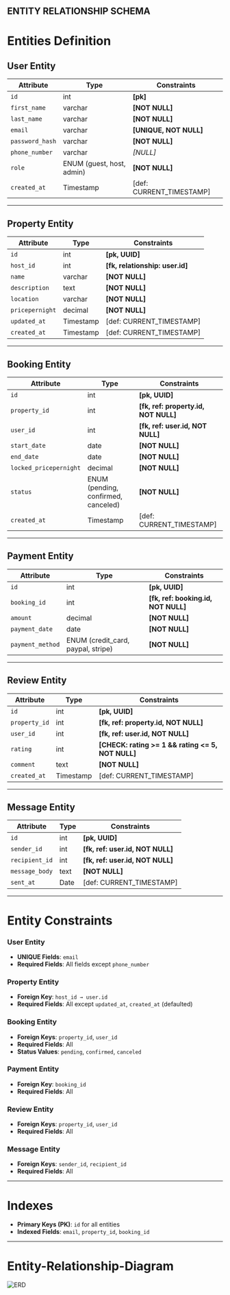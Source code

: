 ENTITY RELATIONSHIP SCHEMA
---------------

# Entities Definition

## **User Entity**

| Attribute       | Type                      | Constraints                |
| --------------- | ------------------------- | -------------------------- |
| `id`            | int                       | **\[pk]**                  |
| `first_name`    | varchar                   | **\[NOT NULL]**            |
| `last_name`     | varchar                   | **\[NOT NULL]**            |
| `email`         | varchar                   | **\[UNIQUE, NOT NULL]**    |
| `password_hash` | varchar                   | **\[NOT NULL]**            |
| `phone_number`  | varchar                   | *\[NULL]*                  |
| `role`          | ENUM (guest, host, admin) | **\[NOT NULL]**            |
| `created_at`    | Timestamp                 | \[def: CURRENT\_TIMESTAMP] |

---

## **Property Entity**

| Attribute       | Type      | Constraints                      |
| --------------- | --------- | -------------------------------- |
| `id`            | int       | **\[pk, UUID]**                  |
| `host_id`       | int       | **\[fk, relationship: user.id]** |
| `name`          | varchar   | **\[NOT NULL]**                  |
| `description`   | text      | **\[NOT NULL]**                  |
| `location`      | varchar   | **\[NOT NULL]**                  |
| `pricepernight` | decimal   | **\[NOT NULL]**                  |
| `updated_at`    | Timestamp | \[def: CURRENT\_TIMESTAMP]       |
| `created_at`    | Timestamp | \[def: CURRENT\_TIMESTAMP]       |

---

## **Booking Entity**

| Attribute              | Type                                | Constraints                           |
| ---------------------- | ----------------------------------- | ------------------------------------- |
| `id`                   | int                                 | **\[pk, UUID]**                       |
| `property_id`          | int                                 | **\[fk, ref: property.id, NOT NULL]** |
| `user_id`              | int                                 | **\[fk, ref: user.id, NOT NULL]**     |
| `start_date`           | date                                | **\[NOT NULL]**                       |
| `end_date`             | date                                | **\[NOT NULL]**                       |
| `locked_pricepernight` | decimal                             | **\[NOT NULL]**                       |
| `status`               | ENUM (pending, confirmed, canceled) | **\[NOT NULL]**                       |
| `created_at`           | Timestamp                           | \[def: CURRENT\_TIMESTAMP]            |

---

## **Payment Entity**

| Attribute        | Type                                | Constraints                          |
| ---------------- | ----------------------------------- | ------------------------------------ |
| `id`             | int                                 | **\[pk, UUID]**                      |
| `booking_id`     | int                                 | **\[fk, ref: booking.id, NOT NULL]** |
| `amount`         | decimal                             | **\[NOT NULL]**                      |
| `payment_date`   | date                                | **\[NOT NULL]**                      |
| `payment_method` | ENUM (credit\_card, paypal, stripe) | **\[NOT NULL]**                      |

---

## **Review Entity**

| Attribute     | Type      | Constraints                                        |
| ------------- | --------- | -------------------------------------------------- |
| `id`          | int       | **\[pk, UUID]**                                    |
| `property_id` | int       | **\[fk, ref: property.id, NOT NULL]**              |
| `user_id`     | int       | **\[fk, ref: user.id, NOT NULL]**                  |
| `rating`      | int       | **\[CHECK: rating >= 1 && rating <= 5, NOT NULL]** |
| `comment`     | text      | **\[NOT NULL]**                                    |
| `created_at`  | Timestamp | \[def: CURRENT\_TIMESTAMP]                         |

---

## **Message Entity**

| Attribute      | Type | Constraints                       |
| -------------- | ---- | --------------------------------- |
| `id`           | int  | **\[pk, UUID]**                   |
| `sender_id`    | int  | **\[fk, ref: user.id, NOT NULL]** |
| `recipient_id` | int  | **\[fk, ref: user.id, NOT NULL]** |
| `message_body` | text | **\[NOT NULL]**                   |
| `sent_at`      | Date | \[def: CURRENT\_TIMESTAMP]        |

---

# Entity Constraints

### **User Entity**

* **UNIQUE Fields**: `email`
* **Required Fields**: All fields except `phone_number`

### **Property Entity**

* **Foreign Key**: `host_id → user.id`
* **Required Fields**: All except `updated_at`, `created_at` (defaulted)

### **Booking Entity**

* **Foreign Keys**: `property_id`, `user_id`
* **Required Fields**: All
* **Status Values**: `pending`, `confirmed`, `canceled`

### **Payment Entity**

* **Foreign Key**: `booking_id`
* **Required Fields**: All

### **Review Entity**

* **Foreign Keys**: `property_id`, `user_id`
* **Required Fields**: All

### **Message Entity**

* **Foreign Keys**: `sender_id`, `recipient_id`
* **Required Fields**: All

---

# Indexes

* **Primary Keys (PK)**: `id` for all entities
* **Indexed Fields**: `email`, `property_id`, `booking_id`

---
# Entity-Relationship-Diagram


![ERD](https://github.com/user-attachments/assets/ebffa142-3ac7-4afc-849f-d06781d6bf73)
